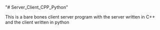 "# Server_Client_CPP_Python" 

This is a bare bones client server program with the server written in C++ and the client written in python
